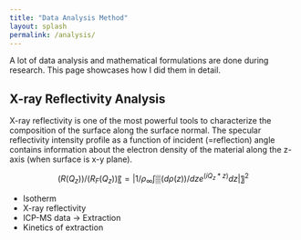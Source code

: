 ```yaml
---
title: "Data Analysis Method"
layout: splash
permalink: /analysis/
---
```


A lot of data analysis and mathematical formulations are done during research. This page showcases how I did them in detail.

## X-ray Reflectivity Analysis

X-ray reflectivity is one of the most powerful tools to characterize the composition of the surface along the surface normal.
The specular reflectivity intensity profile as a function of incident (=reflection) angle contains information about the electron density of the material along the z-axis (when surface is x-y plane).

$$ (R(Q_z))/(R_F (Q_z)) 〖=|1/ρ_∞  ∫▒(dρ(z))/dz e^(iQ_z*z) dz|〗^2 $$


* Isotherm
* X-ray reflectivity
* ICP-MS data -> Extraction
* Kinetics of extraction